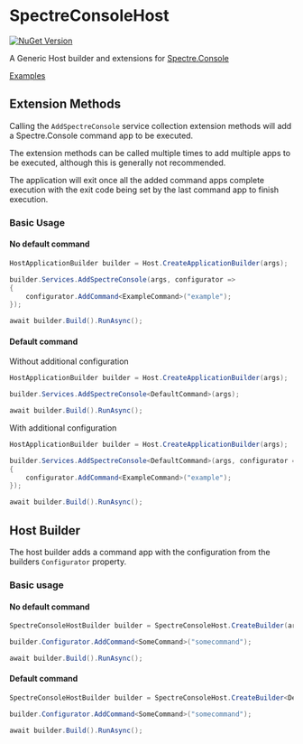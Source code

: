 ﻿# SpectreConsoleHost

[![NuGet Version](https://img.shields.io/nuget/v/SpectreConsoleHost?link=https%3A%2F%2Fwww.nuget.org%2Fpackages%2FSpectreConsoleHost)](https://www.nuget.org/packages/SpectreConsoleHost)

A Generic Host builder and extensions for [Spectre.Console](https://spectreconsole.net/)

[Examples](https://github.com/snargledorf/SpectreConsoleHost.Examples)

## Extension Methods

Calling the `AddSpectreConsole` service collection extension methods will add a Spectre.Console command app to be executed.

The extension methods can be called multiple times to add multiple apps to be executed, although this is generally not recommended.

The application will exit once all the added command apps complete execution with the exit code being set by the last command app to finish execution.

### Basic Usage

#### No default command
```c#
HostApplicationBuilder builder = Host.CreateApplicationBuilder(args);

builder.Services.AddSpectreConsole(args, configurator =>
{
    configurator.AddCommand<ExampleCommand>("example");
});

await builder.Build().RunAsync();
```

#### Default command
Without additional configuration
```c#
HostApplicationBuilder builder = Host.CreateApplicationBuilder(args);

builder.Services.AddSpectreConsole<DefaultCommand>(args);

await builder.Build().RunAsync();
```
With additional configuration
```c#
HostApplicationBuilder builder = Host.CreateApplicationBuilder(args);

builder.Services.AddSpectreConsole<DefaultCommand>(args, configurator =>
{
    configurator.AddCommand<ExampleCommand>("example");
});

await builder.Build().RunAsync();
```

## Host Builder

The host builder adds a command app with the configuration from the builders `Configurator` property.

### Basic usage

#### No default command
```c#
SpectreConsoleHostBuilder builder = SpectreConsoleHost.CreateBuilder(args);

builder.Configurator.AddCommand<SomeCommand>("somecommand");

await builder.Build().RunAsync();
```

#### Default command
```c#
SpectreConsoleHostBuilder builder = SpectreConsoleHost.CreateBuilder<DefaultCommand>(args);

builder.Configurator.AddCommand<SomeCommand>("somecommand");

await builder.Build().RunAsync();
```
